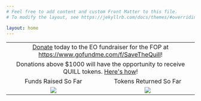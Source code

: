 ```yaml
---
# Feel free to add content and custom Front Matter to this file.
# To modify the layout, see https://jekyllrb.com/docs/themes/#overriding-theme-defaults

layout: home
---
```

<table border=0>
  <tr>
    <td colspan=2 align="center"><a href="https://www.gofundme.com/f/SaveTheQuill">Donate</a> today to the EO fundraiser for the FOP at <a href="https://www.gofundme.com/f/SaveTheQuill">https://www.gofundme.com/f/SaveTheQuill</a>!</td>
  </tr>
  <tr>
      <td colspan=2 align="center">Donations above $1000 will have the opportunity to receive QUILL tokens. <a href="https://emergentorder.io/eo/update/2021/05/04/how-to-get-QUILL-tokens.html">Here's how</a>!</td>
  </tr>
  <tr>
    <td align="center">Funds Raised So Far</td>
    <td align="center">Tokens Returned So Far</td>
  </tr>
  <tr>
    <td align="center" width="50%"><img src="http://www.coolfundraisingideas.net/thermometer/thermometer.php?currency=dollar&goal=600000&raised=63635&color=blue&size=medium" /></td>
    <td align="center" width="50%"><img src="http://www.coolfundraisingideas.net/thermometer/thermometer.php?currency=none&goal=600&raised=0&color=green&size=medium" /></td>
  </tr>
</table>
